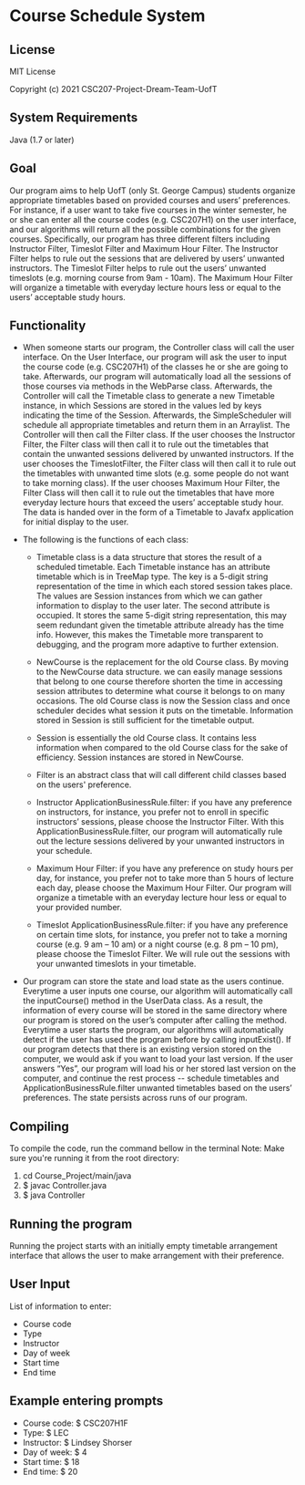 # Course Schedule System

## License

MIT License

Copyright (c) 2021 CSC207-Project-Dream-Team-UofT

## System Requirements

Java (1.7 or later)

## Goal

Our program aims to help UofT (only St. George Campus) students organize appropriate timetables based on provided
courses and users’ preferences. For instance, if a user want to take five courses in the winter semester, he or she can
enter all the course codes (e.g. CSC207H1) on the user interface, and our algorithms will return all the possible
combinations for the given courses. Specifically, our program has three different filters including Instructor Filter,
Timeslot Filter and Maximum Hour Filter. The Instructor Filter helps to rule out the sessions that are delivered by
users’ unwanted instructors. The Timeslot Filter helps to rule out the users’ unwanted timeslots (e.g. morning course
from 9am - 10am). The Maximum Hour Filter will organize a timetable with everyday lecture hours less or equal to the
users’ acceptable study hours.

## Functionality

- When someone starts our program, the Controller class will call the user interface. On the User Interface, our program
  will ask the user to input the course code (e.g. CSC207H1) of the classes he or she are going to take. Afterwards, our
  program will automatically load all the sessions of those courses via methods in the WebParse class. Afterwards, the
  Controller will call the Timetable class to generate a new Timetable instance, in which Sessions are stored in the
  values led by keys indicating the time of the Session. Afterwards, the SimpleScheduler will schedule all appropriate
  timetables and return them in an Arraylist. The Controller will then call the Filter class. If the user chooses the
  Instructor Filter, the Filter class will then call it to rule out the timetables that contain the unwanted sessions
  delivered by unwanted instructors. If the user chooses the TimeslotFilter, the Filter class will then call it to rule
  out the timetables with unwanted time slots (e.g. some people do not want to take morning class). If the user chooses
  Maximum Hour Filter, the Filter Class will then call it to rule out the timetables that have more everyday lecture
  hours that exceed the users’ acceptable study hour. The data is handed over in the form of a Timetable to Javafx
  application for initial display to the user.


- The following is the functions of each class:
    - Timetable class is a data structure that stores the result of a scheduled timetable. Each Timetable instance has
      an attribute timetable which is in TreeMap type. The key is a 5-digit string representation of the time in which
      each stored session takes place. The values are Session instances from which we can gather information to display
      to the user later. The second attribute is occupied. It stores the same 5-digit string representation, this may
      seem redundant given the timetable attribute already has the time info. However, this makes the Timetable more
      transparent to debugging, and the program more adaptive to further extension.

    - NewCourse is the replacement for the old Course class. By moving to the NewCourse data structure. we can easily
      manage sessions that belong to one course therefore shorten the time in accessing session attributes to determine
      what course it belongs to on many occasions. The old Course class is now the Session class and once scheduler
      decides what session it puts on the timetable. Information stored in Session is still sufficient for the timetable
      output.
    - Session is essentially the old Course class. It contains less information when compared to the old Course class
      for the sake of efficiency. Session instances are stored in NewCourse.
    - Filter is an abstract class that will call different child classes based on the users' preference.
    - Instructor ApplicationBusinessRule.filter: if you have any preference on instructors, for instance, you prefer not
      to enroll in specific instructors’ sessions, please choose the Instructor Filter. With this
      ApplicationBusinessRule.filter, our program will automatically rule out the lecture sessions delivered by your
      unwanted instructors in your schedule.
    - Maximum Hour Filter: if you have any preference on study hours per day, for instance, you prefer not to take more
      than 5 hours of lecture each day, please choose the Maximum Hour Filter. Our program will organize a timetable
      with an everyday lecture hour less or equal to your provided number.
    - Timeslot ApplicationBusinessRule.filter: if you have any preference on certain time slots, for instance, you
      prefer not to take a morning course (e.g. 9 am – 10 am) or a night course (e.g. 8 pm – 10 pm), please choose the
      Timeslot Filter. We will rule out the sessions with your unwanted timeslots in your timetable.


- Our program can store the state and load state as the users continue. Everytime a user inputs one course, our
  algorithm will automatically call the inputCourse() method in the UserData class. As a result, the information of
  every course will be stored in the same directory where our program is stored on the user’s computer after calling the
  method. Everytime a user starts the program, our algorithms will automatically detect if the user has used the program
  before by calling inputExist(). If our program detects that there is an existing version stored on the computer, we
  would ask if you want to load your last version. If the user answers “Yes”, our program will load his or her stored
  last version on the computer, and continue the rest process -- schedule timetables and ApplicationBusinessRule.filter
  unwanted timetables based on the users’ preferences. The state persists across runs of our program.

## Compiling

To compile the code, run the command bellow in the terminal Note: Make sure you're running it from the root directory:

1. cd Course_Project/main/java
2. $ javac Controller.java
3. $ java Controller

## Running the program

Running the project starts with an initially empty timetable arrangement interface that allows the user to make
arrangement with their preference.

## User Input

List of information to enter:

* Course code
* Type
* Instructor
* Day of week
* Start time
* End time

## Example entering prompts

* Course code:  $ CSC207H1F
* Type: $ LEC
* Instructor: $ Lindsey Shorser
* Day of week: $ 4
* Start time: $ 18
* End time: $ 20




